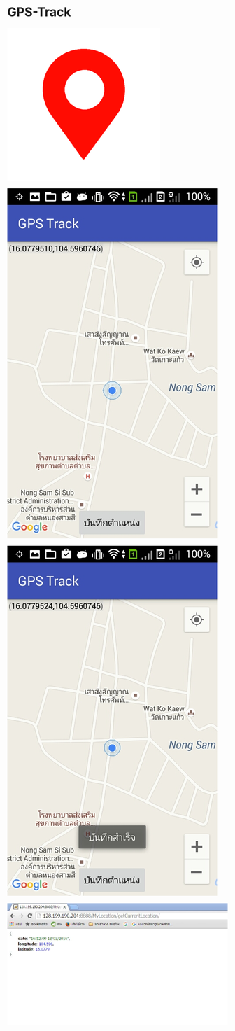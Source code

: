 # GPS-Track



![Alt text](https://github.com/song-rit/GPS-Track/blob/master/pic/icon-location.png)

![Alt text](https://github.com/song-rit/GPS-Track/blob/master/pic/1.jpg)

![Alt text](https://github.com/song-rit/GPS-Track/blob/master/pic/2.jpg)

![Alt text](https://github.com/song-rit/GPS-Track/blob/master/pic/3.jpg)


